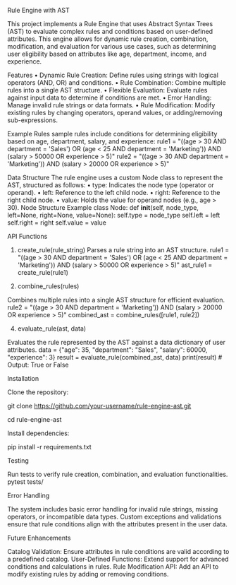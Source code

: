 Rule Engine with AST

This project implements a Rule Engine that uses Abstract Syntax Trees (AST) to evaluate complex rules and conditions based on user-defined attributes. This engine allows for dynamic rule creation, combination, modification, and evaluation for various use cases, such as determining user eligibility based on attributes like age, department, income, and experience.

Features
•	Dynamic Rule Creation: Define rules using strings with logical operators (AND, OR) and conditions.
•	Rule Combination: Combine multiple rules into a single AST structure.
•	Flexible Evaluation: Evaluate rules against input data to determine if conditions are met.
•	Error Handling: Manage invalid rule strings or data formats.
•	Rule Modification: Modify existing rules by changing operators, operand values, or adding/removing sub-expressions.

Example Rules
sample rules include conditions for determining eligibility based on age, department, salary, and experience:
rule1 = "((age > 30 AND department = 'Sales') OR (age < 25 AND department = 'Marketing')) AND (salary > 50000 OR experience > 5)"
rule2 = "((age > 30 AND department = 'Marketing')) AND (salary > 20000 OR experience > 5)"

Data Structure
The rule engine uses a custom Node class to represent the AST, structured as follows:
•	type: Indicates the node type (operator or operand).
•	left: Reference to the left child node.
•	right: Reference to the right child node.
•	value: Holds the value for operand nodes (e.g., age > 30).
Node Structure Example
class Node:
    def __init__(self, node_type, left=None, right=None, value=None):
        self.type = node_type
        self.left = left
        self.right = right
        self.value = value
        
API Functions

1. create_rule(rule_string)
Parses a rule string into an AST structure.
rule1 = "((age > 30 AND department = 'Sales') OR (age < 25 AND department = 'Marketing')) AND (salary > 50000 OR experience > 5)"
ast_rule1 = create_rule(rule1)

2. combine_rules(rules)
   
Combines multiple rules into a single AST structure for efficient evaluation.
rule2 = "((age > 30 AND department = 'Marketing')) AND (salary > 20000 OR experience > 5)"
combined_ast = combine_rules([rule1, rule2])

4. evaluate_rule(ast, data)

Evaluates the rule represented by the AST against a data dictionary of user attributes.
data = {"age": 35, "department": "Sales", "salary": 60000, "experience": 3}
result = evaluate_rule(combined_ast, data)
print(result)  # Output: True or False

Installation

Clone the repository:

git clone https://github.com/your-username/rule-engine-ast.git

cd rule-engine-ast

Install dependencies:

pip install -r requirements.txt

Testing

Run tests to verify rule creation, combination, and evaluation functionalities.
pytest tests/

Error Handling

The system includes basic error handling for invalid rule strings, missing operators, or incompatible data types. Custom exceptions and validations ensure that rule conditions align with the attributes present in the user data.

Future Enhancements

Catalog Validation: Ensure attributes in rule conditions are valid according to a predefined catalog.
User-Defined Functions: Extend support for advanced conditions and calculations in rules.
Rule Modification API: Add an API to modify existing rules by adding or removing conditions.

